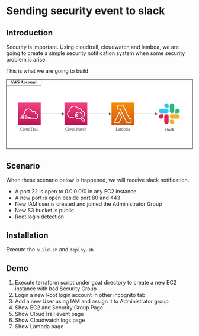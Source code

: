 # Sending security event to slack

## Introduction

Security is important. Using cloudtrail, cloudwatch and lambda, we are going to create a simple security notification system when some security problem is arise.

This is what we are going to build

![](/diagrams-stage-1.png)

## Scenario

When these scenario below is happened, we will receive slack notification.

- A port 22 is open to 0.0.0.0/0 in any EC2 instance
- A new port is open beside port 80 and 443
- New IAM user is created and joined the Administrator Group
- New S3 bucket is public
- Root login detection

## Installation

Execute the `build.sh` and `deploy.sh`

## Demo

1. Execute terraform script under goat directory to create a new EC2 instance with bad Security Group
2. Login a new Root login account in other incognito tab
3. Add a new User using IAM and assign it to Administrator group
4. Show EC2 and Security Group Page
5. Show CloudTrail event page
6. Show Cloudwatch logs page
7. Show Lambda page